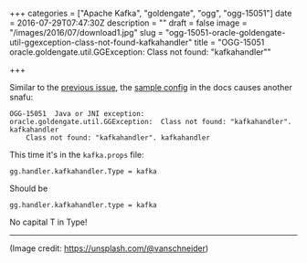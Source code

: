 +++
categories = ["Apache Kafka", "goldengate", "ogg", "ogg-15051"]
date = 2016-07-29T07:47:30Z
description = ""
draft = false
image = "/images/2016/07/download1.jpg"
slug = "ogg-15051-oracle-goldengate-util-ggexception-class-not-found-kafkahandler"
title = "OGG-15051 oracle.goldengate.util.GGException:  Class not found: \"kafkahandler\""

+++

Similar to the [previous issue](/2016/07/28/ogg-class-not-found-com.company.kafka.customproducerrecord/), the [sample config](http://docs.oracle.com/goldengate/bd1221/gg-bd/GADBD/GUID-2561CA12-9BAC-454B-A2E3-2D36C5C60EE5.htm#GADBD457) in the docs causes another snafu: 

```
OGG-15051  Java or JNI exception:
oracle.goldengate.util.GGException:  Class not found: "kafkahandler". kafkahandler
 	Class not found: "kafkahandler". kafkahandler
```

This time it's in the `kafka.props` file: 

```
gg.handler.kafkahandler.Type = kafka
```

Should be
```
gg.handler.kafkahandler.type = kafka
```

No capital T in Type!

---

(Image credit: https://unsplash.com/@vanschneider)
